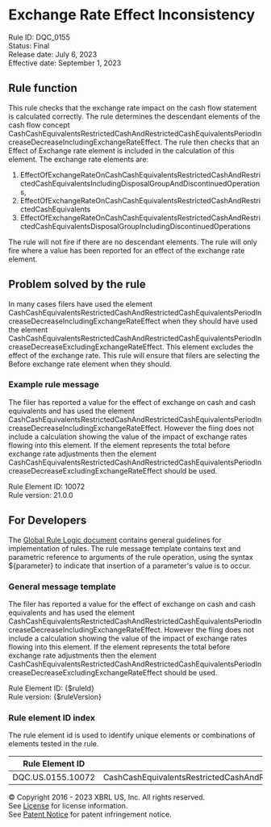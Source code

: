 # Exchange Rate Effect Inconsistency  
Rule ID: DQC_0155  
Status: Final  
Release date: July 6, 2023  
Effective date: September 1, 2023  
  
## Rule function
This rule checks that the exchange rate impact on the cash flow statement is calculated correctly. The rule determines the descendant elements of the cash flow concept CashCashEquivalentsRestrictedCashAndRestrictedCashEquivalentsPeriodIncreaseDecreaseIncludingExchangeRateEffect. The rule then checks that an Effect of Exchange rate element is included in the calculation of this element.  The exchange rate elements are:

 1. EffectOfExchangeRateOnCashCashEquivalentsRestrictedCashAndRestrictedCashEquivalentsIncludingDisposalGroupAndDiscontinuedOperations,
 2. EffectOfExchangeRateOnCashCashEquivalentsRestrictedCashAndRestrictedCashEquivalents
 3. EffectOfExchangeRateOnCashCashEquivalentsRestrictedCashAndRestrictedCashEquivalentsDisposalGroupIncludingDiscontinuedOperations

The rule will not fire if there are no descendant elements.  The rule will only fire where a value has been reported for an effect of the exchange rate element.  

## Problem solved by the rule  
In many cases filers have used the element CashCashEquivalentsRestrictedCashAndRestrictedCashEquivalentsPeriodIncreaseDecreaseIncludingExchangeRateEffect when they should have used the element CashCashEquivalentsRestrictedCashAndRestrictedCashEquivalentsPeriodIncreaseDecreaseExcludingExchangeRateEffect. This element excludes the effect of the exchange rate. This rule will ensure that filers are selecting the Before exchange rate element when they should.    

### Example rule message 
The filer has reported a value for the effect of exchange on cash and cash equivalents and has used the element CashCashEquivalentsRestrictedCashAndRestrictedCashEquivalentsPeriodIncreaseDecreaseIncludingExchangeRateEffect. However the fiing does not include a calculation showing the value of the impact of exchange rates flowing into this element.  If the element represents the total before exchange rate adjustments then the element CashCashEquivalentsRestrictedCashAndRestrictedCashEquivalentsPeriodIncreaseDecreaseExcludingExchangeRateEffect should be used.

Rule Element ID: 10072  
Rule version: 21.0.0  

## For Developers  
The [Global Rule Logic document](https://github.com/DataQualityCommittee/dqc_us_rules/blob/master/docs/GlobalRuleLogic.md) contains general guidelines for implementation of rules. The rule message template contains text and parametric reference to arguments of the rule operation, using the syntax ${parameter} to indicate that insertion of a parameter's value is to occur. 

### General message template  
The filer has reported a value for the effect of exchange on cash and cash equivalents and has used the element CashCashEquivalentsRestrictedCashAndRestrictedCashEquivalentsPeriodIncreaseDecreaseIncludingExchangeRateEffect. However the fiing does not include a calculation showing the value of the impact of exchange rates flowing into this element.  If the element represents the total before exchange rate adjustments then the element CashCashEquivalentsRestrictedCashAndRestrictedCashEquivalentsPeriodIncreaseDecreaseExcludingExchangeRateEffect should be used.

Rule Element ID: {$ruleId}  
Rule version: {$ruleVersion}

### Rule element ID index  
The rule element id is used to identify unique elements or combinations of elements tested in the rule.

|Rule Element ID|Element|
|--- |--- |
| DQC.US.0155.10072 | CashCashEquivalentsRestrictedCashAndRestrictedCashEquivalentsPeriodIncreaseDecreaseIncludingExchangeRateEffect |

© Copyright 2016 - 2023 XBRL US, Inc. All rights reserved.   
See [License](https://xbrl.us/dqc-license) for license information.  
See [Patent Notice](https://xbrl.us/dqc-patent) for patent infringement notice.  